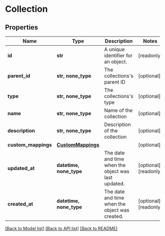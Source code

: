# Collection


## Properties
Name | Type | Description | Notes
------------ | ------------- | ------------- | -------------
**id** | **str** | A unique identifier for an object. | [readonly] 
**parent_id** | **str, none_type** | The collections&#39;s parent ID | [optional] 
**type** | **str, none_type** | The collections&#39;s type | [optional] 
**name** | **str, none_type** | Name of the collection | [optional] 
**description** | **str, none_type** | Description of the collection | [optional] 
**custom_mappings** | [**CustomMappings**](CustomMappings.md) |  | [optional] 
**updated_at** | **datetime, none_type** | The date and time when the object was last updated. | [optional] [readonly] 
**created_at** | **datetime, none_type** | The date and time when the object was created. | [optional] [readonly] 

[[Back to Model list]](../../README.md#documentation-for-models) [[Back to API list]](../../README.md#documentation-for-api-endpoints) [[Back to README]](../../README.md)


